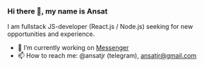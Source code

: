 ### Hi there 👋, my name is Ansat

I am fullstack JS-developer (React.js / Node.js) seeking for new opportunities and experience.

- 🔭 I’m currently working on [Messenger](https://github.com/messenger-frontend)
- 📫 How to reach me: @ansatjr (telegram), ansatjr@gmail.com
